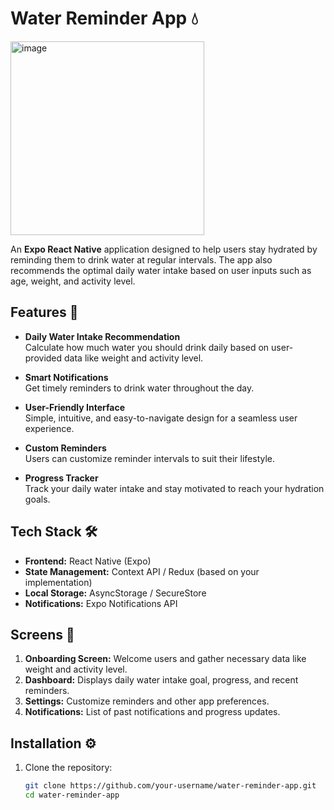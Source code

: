 # Water Reminder App 💧

<img width="310" alt="image" src="https://github.com/user-attachments/assets/b76c151e-5622-4cbe-8992-32ac0c96cfac">

An **Expo React Native** application designed to help users stay hydrated by reminding them to drink water at regular intervals. The app also recommends the optimal daily water intake based on user inputs such as age, weight, and activity level.  

## Features 🚀

- **Daily Water Intake Recommendation**  
  Calculate how much water you should drink daily based on user-provided data like weight and activity level.  

- **Smart Notifications**  
  Get timely reminders to drink water throughout the day.  

- **User-Friendly Interface**  
  Simple, intuitive, and easy-to-navigate design for a seamless user experience.  

- **Custom Reminders**  
  Users can customize reminder intervals to suit their lifestyle.  

- **Progress Tracker**  
  Track your daily water intake and stay motivated to reach your hydration goals.  

## Tech Stack 🛠️

- **Frontend:** React Native (Expo)  
- **State Management:** Context API / Redux (based on your implementation)  
- **Local Storage:** AsyncStorage / SecureStore  
- **Notifications:** Expo Notifications API  

## Screens 📱

1. **Onboarding Screen:** Welcome users and gather necessary data like weight and activity level.  
2. **Dashboard:** Displays daily water intake goal, progress, and recent reminders.  
3. **Settings:** Customize reminders and other app preferences.  
4. **Notifications:** List of past notifications and progress updates.  

## Installation ⚙️

1. Clone the repository:  
   ```bash
   git clone https://github.com/your-username/water-reminder-app.git
   cd water-reminder-app
